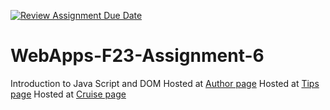 [![Review Assignment Due Date](https://classroom.github.com/assets/deadline-readme-button-24ddc0f5d75046c5622901739e7c5dd533143b0c8e959d652212380cedb1ea36.svg)](https://classroom.github.com/a/b9NC0g7h)
# WebApps-F23-Assignment-6
Introduction to Java Script and DOM
Hosted at [Author page](https://44-563-webapps-f23.github.io/44563-webapps-f23-assignment6-S566484/author.html)
Hosted at [Tips page](https://44-563-webapps-f23.github.io/44563-webapps-f23-assignment6-S566484/tips.html)
Hosted at [Cruise page](https://44-563-webapps-f23.github.io/44563-webapps-f23-assignment6-S566484/cruise.html)
